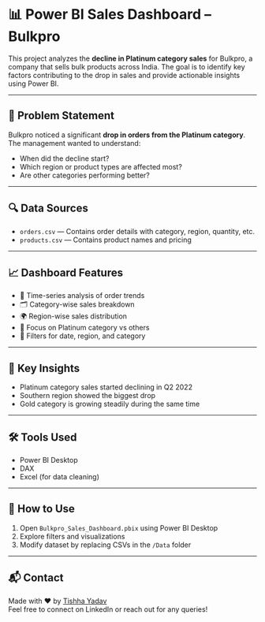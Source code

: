 # 📊 Power BI Sales Dashboard – Bulkpro

This project analyzes the **decline in Platinum category sales** for Bulkpro, a company that sells bulk products across India. The goal is to identify key factors contributing to the drop in sales and provide actionable insights using Power BI.

---
## 📌 Problem Statement

Bulkpro noticed a significant **drop in orders from the Platinum category**. The management wanted to understand:

- When did the decline start?
- Which region or product types are affected most?
- Are other categories performing better?

---

## 🔍 Data Sources

- `orders.csv` — Contains order details with category, region, quantity, etc.
- `products.csv` — Contains product names and pricing

---

## 📈 Dashboard Features

- 📆 Time-series analysis of order trends
- 🗂 Category-wise sales breakdown
- 🌍 Region-wise sales distribution
- 🔎 Focus on Platinum category vs others
- 📌 Filters for date, region, and category

---

## 🧠 Key Insights

- Platinum category sales started declining in Q2 2022
- Southern region showed the biggest drop
- Gold category is growing steadily during the same time

---

## 🛠 Tools Used

- Power BI Desktop
- DAX
- Excel (for data cleaning)

---

## 📎 How to Use

1. Open `Bulkpro_Sales_Dashboard.pbix` using Power BI Desktop
2. Explore filters and visualizations
3. Modify dataset by replacing CSVs in the `/Data` folder

---

## 📬 Contact

Made with ❤️ by [Tishha Yadav](https://github.com/Tishhayadav)  
Feel free to connect on LinkedIn or reach out for any queries!

